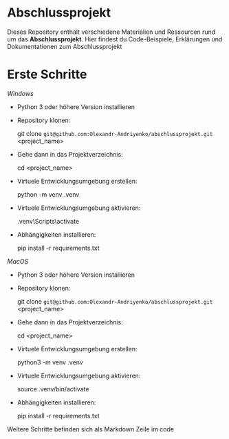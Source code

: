 
# Abschlussprojekt

Dieses Repository enthält verschiedene Materialien und Ressourcen rund um das **Abschlussprojekt**.
Hier findest du Code-Beispiele, Erklärungen und Dokumentationen zum Abschlussprojekt
# Erste Schritte

*Windows*

- Python 3 oder höhere Version installieren
- Repository klonen:
  
  git clone  `git@github.com:Olexandr-Andriyenko/abschlussprojekt.git` <project_name>
  
- Gehe dann in das Projektverzeichnis:
  
  cd <project_name>
  
- Virtuele Entwicklungsumgebung erstellen:
  
  python -m venv .venv
  
- Virtuele Entwicklungsumgebung aktivieren:
  
  .venv\Scripts\activate  
  
- Abhängigkeiten installieren:
  
  pip install -r requirements.txt
  

*MacOS*

- Python 3 oder höhere Version installieren
- Repository klonen:
  
  git clone  `git@github.com:Olexandr-Andriyenko/abschlussprojekt.git` <project_name>
  
- Gehe dann in das Projektverzeichnis:
  
  cd <project_name>
  
- Virtuele Entwicklungsumgebung erstellen:
  
  python3 -m venv .venv
  
- Virtuele Entwicklungsumgebung aktivieren:
  
  source .venv/bin/activate 
  
- Abhängigkeiten installieren:
  
  pip install -r requirements.txt
  
 
 Weitere Schritte befinden sich als Markdown Zeile im code